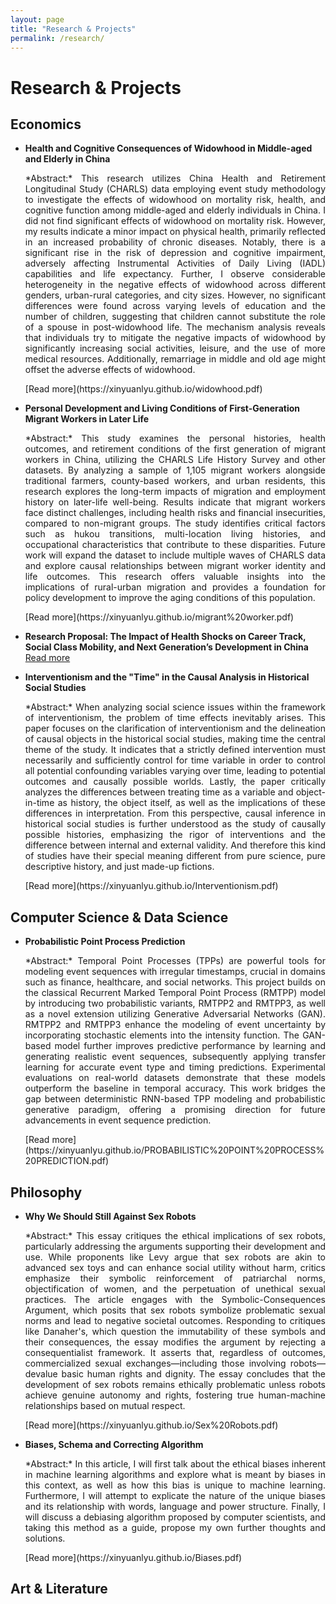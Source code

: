 ```yaml
---
layout: page
title: "Research & Projects"
permalink: /research/
---
```


# Research & Projects

## Economics
- **Health and Cognitive Consequences of Widowhood in Middle-aged and Elderly in China**  
  <p style="text-align: justify;">*Abstract:* This research utilizes China Health and Retirement Longitudinal Study (CHARLS) data employing event study methodology to investigate the effects of widowhood on mortality risk, health, and cognitive function among middle-aged and elderly individuals in China. I did not find significant effects of widowhood on mortality risk. However, my results indicate a minor impact on physical health, primarily reflected in an increased probability of chronic diseases. Notably, there is a significant rise in the risk of depression and cognitive impairment, adversely affecting Instrumental Activities of Daily Living (IADL) capabilities and life expectancy. Further, I observe considerable heterogeneity in the negative effects of widowhood across different genders, urban-rural categories, and city sizes. However, no significant differences were found across varying levels of education and the number of children, suggesting that children cannot substitute the role of a spouse in post-widowhood life. The mechanism analysis reveals that individuals try to mitigate the negative impacts of widowhood by significantly increasing social activities, leisure, and the use of more medical resources. Additionally, remarriage in middle and old age might offset the adverse effects of widowhood.</p>  
  [Read more](https://xinyuanlyu.github.io/widowhood.pdf)

- **Personal Development and Living Conditions of First-Generation Migrant Workers in Later Life**  
  <p style="text-align: justify;">*Abstract:* This study examines the personal histories, health outcomes, and retirement conditions of the first generation of migrant workers in China, utilizing the CHARLS Life History Survey and other datasets. By analyzing a sample of 1,105 migrant workers alongside traditional farmers, county-based workers, and urban residents, this research explores the long-term impacts of migration and employment history on later-life well-being. Results indicate that migrant workers face distinct challenges, including health risks and financial insecurities, compared to non-migrant groups. The study identifies critical factors such as hukou transitions, multi-location living histories, and occupational characteristics that contribute to these disparities. Future work will expand the dataset to include multiple waves of CHARLS data and explore causal relationships between migrant worker identity and life outcomes. This research offers valuable insights into the implications of rural-urban migration and provides a foundation for policy development to improve the aging conditions of this population.</p>  
  [Read more](https://xinyuanlyu.github.io/migrant%20worker.pdf)

- **Research Proposal: The Impact of Health Shocks on Career Track, Social Class Mobility, and Next Generation’s Development in China**  
  [Read more](https://xinyuanlyu.github.io/Research%20Proposal.pdf)

- **Interventionism and the "Time" in the Causal Analysis in Historical Social Studies**  
  <p style="text-align: justify;">*Abstract:* When analyzing social science issues within the framework of interventionism, the problem of time effects inevitably arises. This paper focuses on the clarification of interventionism and the delineation of causal objects in the historical social studies, making time the central theme of the study. It indicates that a strictly defined intervention must necessarily and sufficiently control for time variable in order to control all potential confounding variables varying over time, leading to potential outcomes and causally possible worlds. Lastly, the paper critically analyzes the differences between treating time as a variable and object-in-time as history, the object itself, as well as the implications of these differences in interpretation. From this perspective, causal inference in historical social studies is further understood as the study of causally possible histories, emphasizing the rigor of interventions and the difference between internal and external validity. And therefore this kind of studies have their special meaning different from pure science, pure descriptive history, and just made-up fictions.</p>  
  [Read more](https://xinyuanlyu.github.io/Interventionism.pdf)

## Computer Science & Data Science
- **Probabilistic Point Process Prediction**  
  <p style="text-align: justify;">*Abstract:* Temporal Point Processes (TPPs) are powerful tools for modeling event sequences with irregular timestamps, crucial in domains such as finance, healthcare, and social networks. This project builds on the classical Recurrent Marked Temporal Point Process (RMTPP) model by introducing two probabilistic variants, RMTPP2 and RMTPP3, as well as a novel extension utilizing Generative Adversarial Networks (GAN). RMTPP2 and RMTPP3 enhance the modeling of event uncertainty by incorporating stochastic elements into the intensity function. The GAN-based model further improves predictive performance by learning and generating realistic event sequences, subsequently applying transfer learning for accurate event type and timing predictions. Experimental evaluations on real-world datasets demonstrate that these models outperform the baseline in temporal accuracy. This work bridges the gap between deterministic RNN-based TPP modeling and probabilistic generative paradigm, offering a promising direction for future advancements in event sequence prediction.</p>  
  [Read more](https://xinyuanlyu.github.io/PROBABILISTIC%20POINT%20PROCESS%20PREDICTION.pdf)

## Philosophy
- **Why We Should Still Against Sex Robots**  
  <p style="text-align: justify;">*Abstract:* This essay critiques the ethical implications of sex robots, particularly addressing the arguments supporting their development and use. While proponents like Levy argue that sex robots are akin to advanced sex toys and can enhance social utility without harm, critics emphasize their symbolic reinforcement of patriarchal norms, objectification of women, and the perpetuation of unethical sexual practices. The article engages with the Symbolic-Consequences Argument, which posits that sex robots symbolize problematic sexual norms and lead to negative societal outcomes. Responding to critiques like Danaher's, which question the immutability of these symbols and their consequences, the essay modifies the argument by rejecting a consequentialist framework. It asserts that, regardless of outcomes, commercialized sexual exchanges—including those involving robots—devalue basic human rights and dignity. The essay concludes that the development of sex robots remains ethically problematic unless robots achieve genuine autonomy and rights, fostering true human-machine relationships based on mutual respect.</p>  
  [Read more](https://xinyuanlyu.github.io/Sex%20Robots.pdf)

- **Biases, Schema and Correcting Algorithm**  
  <p style="text-align: justify;">*Abstract:* In this article, I will first talk about the ethical biases inherent in machine learning algorithms and explore what is meant by biases in this context, as well as how this bias is unique to machine learning. Furthermore, I will attempt to explicate the nature of the unique biases and its relationship with words, language and power structure. Finally, I will discuss a debiasing algorithm proposed by computer scientists, and taking this method as a guide, propose my own further thoughts and solutions.</p>  
  [Read more](https://xinyuanlyu.github.io/Biases.pdf)


## Art & Literature
